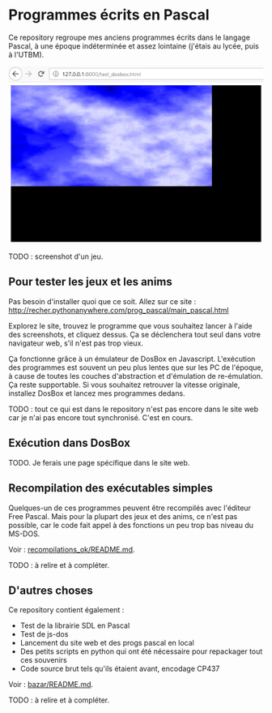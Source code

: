 # Programmes écrits en Pascal

Ce repository regroupe mes anciens programmes écrits dans le langage Pascal, à une époque indéterminée et assez lointaine (j'étais au lycée, puis à l'UTBM).

![screenshot_plasma3.png](screenshot_plasma3.png)

TODO : screenshot d'un jeu.


## Pour tester les jeux et les anims

Pas besoin d'installer quoi que ce soit. Allez sur ce site : http://recher.pythonanywhere.com/prog_pascal/main_pascal.html

Explorez le site, trouvez le programme que vous souhaitez lancer à l'aide des screenshots, et cliquez dessus. Ça se déclenchera tout seul dans votre navigateur web, s'il n'est pas trop vieux.

Ça fonctionne grâce à un émulateur de DosBox en Javascript. L'exécution des programmes est souvent un peu plus lentes que sur les PC de l'époque, à cause de toutes les couches d'abstraction et d'émulation de re-émulation. Ça reste supportable. Si vous souhaitez retrouver la vitesse originale, installez DosBox et lancez mes programmes dedans.

TODO : tout ce qui est dans le repository n'est pas encore dans le site web car je n'ai pas encore tout synchronisé. C'est en cours.


## Exécution dans DosBox

TODO. Je ferais une page spécifique dans le site web.


## Recompilation des exécutables simples

Quelques-un de ces programmes peuvent être recompilés avec l'éditeur Free Pascal. Mais pour la plupart des jeux et des anims, ce n'est pas possible, car le code fait appel à des fonctions un peu trop bas niveau du MS-DOS.

Voir : [recompilations_ok/README.md](recompilations_ok/README.md).

TODO : à relire et à compléter.


## D'autres choses

Ce repository contient également :

 - Test de la librairie SDL en Pascal
 - Test de js-dos
 - Lancement du site web et des progs pascal en local
 - Des petits scripts en python qui ont été nécessaire pour repackager tout ces souvenirs
 - Code source brut tels qu'ils étaient avant, encodage CP437

Voir : [bazar/README.md](bazar/README.md).

TODO : à relire et à compléter.

